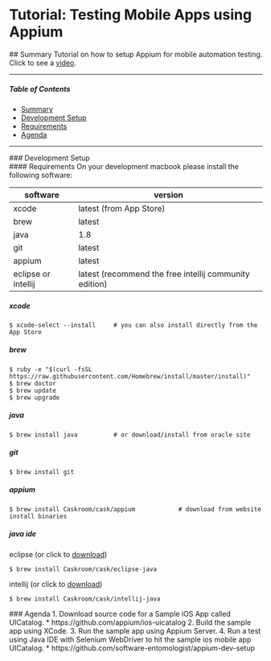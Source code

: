 # Tutorial: Testing Mobile Apps using Appium

<div id='summary' />
## Summary
Tutorial on how to setup Appium for mobile automation testing.  Click to see a <a href="https://vimeo.com/171041592">video</a>.

----

##### Table of Contents
- [Summary](#summary)
- [Development Setup](#dev-setup)
- [Requirements](#requirements)
- [Agenda](#agenda)

----

<div id='dev-setup' />
### Development Setup

<div id='requirements' />
#### Requirements
On your development macbook please install the following software:

| software | version                 |
| ---      | ---                     |
| xcode    | latest (from App Store) |
| brew     | latest                  |
| java     | 1.8                     |
| git      | latest                  |
| appium   | latest                  |
| eclipse or intellij | latest (recommend the free intellij community edition) |

##### xcode
```
$ xcode-select --install     # you can also install directly from the App Store
```

##### brew
```
$ ruby -e "$(curl -fsSL https://raw.githubusercontent.com/Homebrew/install/master/install)"
$ brew doctor
$ brew update
$ brew upgrade
```

##### java
```
$ brew install java          # or download/install from oracle site
```

##### git
```
$ brew install git
```

##### appium
```
$ brew install Caskroom/cask/appium            # download from website install binaries
```

##### java ide
eclipse   (or click to <a href="http://www.eclipse.org/downloads/packages/eclipse-ide-java-developers/marsr">download</a>)
```
$ brew install Caskroom/cask/eclipse-java
```
intellij   (or click to <a href="https://www.jetbrains.com/idea/downloads">download</a>)
```
$ brew install Caskroom/cask/intellij-java
```
	
<div id='agenda' />
### Agenda
1. Download source code for a Sample iOS App called UICatalog.
      * https://github.com/appium/ios-uicatalog
2. Build the sample app using XCode.
3. Run the sample app using Appium Server.
4. Run a test using Java IDE with Selenium WebDriver to hit the sample ios mobile app UICatalog.
      * https://github.com/software-entomologist/appium-dev-setup

